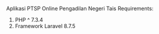 Aplikasi PTSP Online Pengadilan Negeri Tais
Requirements:

1. PHP ^ 7.3.4
2. Framework Laravel 8.7.5
